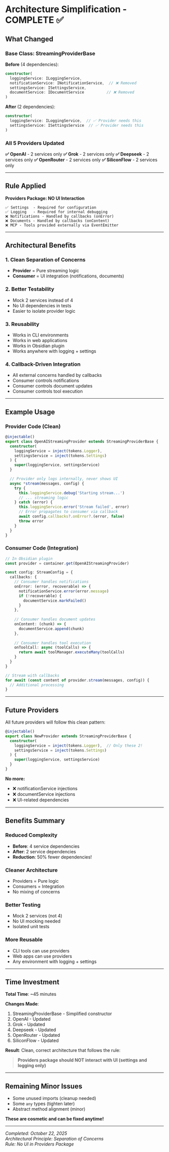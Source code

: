 # Architecture Simplification - COMPLETE ✅

## What Changed

### Base Class: StreamingProviderBase

**Before** (4 dependencies):
```typescript
constructor(
  loggingService: ILoggingService,
  notificationService: INotificationService,  // ❌ Removed
  settingsService: ISettingsService,
  documentService: IDocumentService          // ❌ Removed
)
```

**After** (2 dependencies):
```typescript
constructor(
  loggingService: ILoggingService,  // ✅ Provider needs this
  settingsService: ISettingsService  // ✅ Provider needs this
)
```

### All 5 Providers Updated

**✅ OpenAI** - 2 services only
**✅ Grok** - 2 services only
**✅ Deepseek** - 2 services only
**✅ OpenRouter** - 2 services only
**✅ SiliconFlow** - 2 services only

---

## Rule Applied

**Providers Package: NO UI Interaction**

```
✅ Settings  - Required for configuration
✅ Logging   - Required for internal debugging
❌ Notifications - Handled by callbacks (onError)
❌ Documents - Handled by callbacks (onContent)
❌ MCP - Tools provided externally via EventEmitter
```

---

## Architectural Benefits

### 1. Clean Separation of Concerns
- **Provider** = Pure streaming logic
- **Consumer** = UI integration (notifications, documents)

### 2. Better Testability
- Mock 2 services instead of 4
- No UI dependencies in tests
- Easier to isolate provider logic

### 3. Reusability
- Works in CLI environments
- Works in web applications
- Works in Obsidian plugin
- Works anywhere with logging + settings

### 4. Callback-Driven Integration
- All external concerns handled by callbacks
- Consumer controls notifications
- Consumer controls document updates
- Consumer controls tool execution

---

## Example Usage

### Provider Code (Clean)
```typescript
@injectable()
export class OpenAIStreamingProvider extends StreamingProviderBase {
  constructor(
    loggingService = inject(tokens.Logger),
    settingsService = inject(tokens.Settings)
  ) {
    super(loggingService, settingsService)
  }

  // Provider only logs internally, never shows UI
  async *stream(messages, config) {
    try {
      this.loggingService.debug('Starting stream...')
      // ... streaming logic
    } catch (error) {
      this.loggingService.error('Stream failed', error)
      // Error propagates to consumer via callback
      await config.callbacks?.onError?.(error, false)
      throw error
    }
  }
}
```

### Consumer Code (Integration)
```typescript
// In Obsidian plugin
const provider = container.get(OpenAIStreamingProvider)

const config: StreamConfig = {
  callbacks: {
    // Consumer handles notifications
    onError: (error, recoverable) => {
      notificationService.error(error.message)
      if (!recoverable) {
        documentService.markFailed()
      }
    },
    
    // Consumer handles document updates
    onContent: (chunk) => {
      documentService.append(chunk)
    },
    
    // Consumer handles tool execution
    onToolCall: async (toolCalls) => {
      return await toolManager.executeMany(toolCalls)
    }
  }
}

// Stream with callbacks
for await (const content of provider.stream(messages, config)) {
  // Additional processing
}
```

---

## Future Providers

All future providers will follow this clean pattern:

```typescript
@injectable()
export class NewProvider extends StreamingProviderBase {
  constructor(
    loggingService = inject(tokens.Logger),  // Only these 2!
    settingsService = inject(tokens.Settings)
  ) {
    super(loggingService, settingsService)
  }
}
```

**No more:**
- ❌ notificationService injections
- ❌ documentService injections
- ❌ UI-related dependencies

---

## Benefits Summary

### Reduced Complexity
- **Before**: 4 service dependencies
- **After**: 2 service dependencies
- **Reduction**: 50% fewer dependencies!

### Cleaner Architecture
- Providers = Pure logic
- Consumers = Integration
- No mixing of concerns

### Better Testing
- Mock 2 services (not 4)
- No UI mocking needed
- Isolated unit tests

### More Reusable
- CLI tools can use providers
- Web apps can use providers
- Any environment with logging + settings

---

## Time Investment

**Total Time**: ~45 minutes

**Changes Made**:
1. StreamingProviderBase - Simplified constructor
2. OpenAI - Updated
3. Grok - Updated  
4. Deepseek - Updated
5. OpenRouter - Updated
6. SiliconFlow - Updated

**Result**: Clean, correct architecture that follows the rule:
> **Providers package should NOT interact with UI (settings and logging only)**

---

## Remaining Minor Issues

- Some unused imports (cleanup needed)
- Some `any` types (tighten later)
- Abstract method alignment (minor)

**These are cosmetic and can be fixed anytime!**

---

*Completed: October 22, 2025*  
*Architectural Principle: Separation of Concerns*  
*Rule: No UI in Providers Package*
